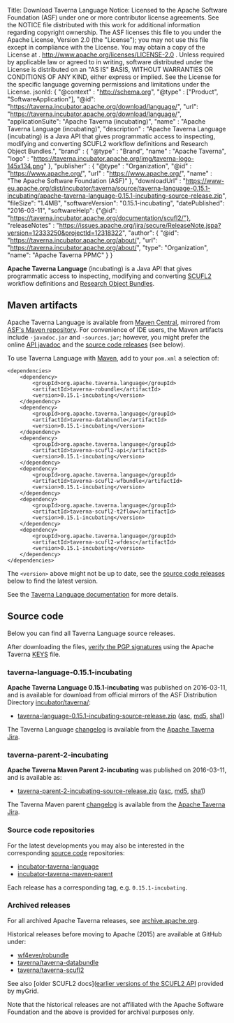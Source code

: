 Title:     Download Taverna Language
Notice:    Licensed to the Apache Software Foundation (ASF) under one
           or more contributor license agreements.  See the NOTICE file
           distributed with this work for additional information
           regarding copyright ownership.  The ASF licenses this file
           to you under the Apache License, Version 2.0 (the
           "License"); you may not use this file except in compliance
           with the License.  You may obtain a copy of the License at
           .
             http://www.apache.org/licenses/LICENSE-2.0
           .
           Unless required by applicable law or agreed to in writing,
           software distributed under the License is distributed on an
           "AS IS" BASIS, WITHOUT WARRANTIES OR CONDITIONS OF ANY
           KIND, either express or implied.  See the License for the
           specific language governing permissions and limitations
           under the License.
jsonld: {
    "@context" : "http://schema.org",
    "@type" : ["Product", "SoftwareApplication"],
    "@id": "https://taverna.incubator.apache.org/download/language/",
    "url": "https://taverna.incubator.apache.org/download/language/",
    "applicationSuite": "Apache Taverna (incubating)",
    "name" : "Apache Taverna Language (incubating)",
    "description" : "Apache Taverna Language (incubating) is a Java API that gives programmatic access to inspecting, modifying and converting SCUFL2 workflow definitions and Research Object Bundles.",
    "brand" : {
      "@type" : "Brand",
      "name" : "Apache Taverna",
      "logo" : "https://taverna.incubator.apache.org/img/taverna-logo-145x134.png"
    },
    "publisher" : { "@type" : "Organization",
                    "@id" : "https://www.apache.org/",
                   "url" : "https://www.apache.org/",
                    "name" : "The Apache Software Foundation (ASF)" },
    "downloadUrl" : "https://www-eu.apache.org/dist/incubator/taverna/source/taverna-language-0.15.1-incubating/apache-taverna-language-0.15.1-incubating-source-release.zip",
    "fileSize": "1.4MB",
    "softwareVersion": "0.15.1-incubating",
    "datePublished": "2016-03-11",
    "softwareHelp": {"@id": "https://taverna.incubator.apache.org/documentation/scufl2/"},
    "releaseNotes" : "https://issues.apache.org/jira/secure/ReleaseNote.jspa?version=12333250&projectId=12318322",
     "author": { "@id": "https://taverna.incubator.apache.org/about/",
                 "url": "https://taverna.incubator.apache.org/about/",
                 "type": "Organization",
                 "name": "Apache Taverna PPMC" }
  }            

**Apache Taverna Language** (incubating) is a Java API that gives programmatic
access to inspecting, modifying and converting
[SCUFL2](/documentation/scufl2/) workflow definitions and
[Research Object Bundles](https://w3id.org/bundle).

## Maven artifacts

Apache Taverna Language is available from
[Maven Central](https://repo1.maven.org/maven2/org/apache/taverna/language/),
mirrored from
[ASF's Maven repository](https://repository.apache.org/content/repositories/releases/org/apache/taverna/language/).
For convenience of IDE users, the Maven artifacts include `-javadoc.jar` and
`-sources.jar`; however, you might prefer the
online [API javadoc](/javadoc/taverna-language/?org/apache/taverna/scufl2/api/package-summary.html)
and the [source code releases](#source-code) (see below).

To use Taverna Language with [Maven](https://maven.apache.org/),
add to your `pom.xml` a selection of:

    <dependencies>
        <dependency>
            <groupId>org.apache.taverna.language</groupId>
            <artifactId>taverna-robundle</artifactId>
            <version>0.15.1-incubating</version>
        </dependency>
        <dependency>
            <groupId>org.apache.taverna.language</groupId>
            <artifactId>taverna-databundle</artifactId>
            <version>0.15.1-incubating</version>
        </dependency>
        <dependency>
            <groupId>org.apache.taverna.language</groupId>
            <artifactId>taverna-scufl2-api</artifactId>
            <version>0.15.1-incubating</version>
        </dependency>
        <dependency>
            <groupId>org.apache.taverna.language</groupId>
            <artifactId>taverna-scufl2-wfbundle</artifactId>
            <version>0.15.1-incubating</version>
        </dependency>
        <dependency>
            <groupId>org.apache.taverna.language</groupId>
            <artifactId>taverna-scufl2-t2flow</artifactId>
            <version>0.15.1-incubating</version>
        </dependency>
        <dependency>
            <groupId>org.apache.taverna.language</groupId>
            <artifactId>taverna-scufl2-wfdesc</artifactId>
            <version>0.15.1-incubating</version>
        </dependency>
    </dependencies>

The `<version>` above might not be up to date,
see the [source code releases](#source-code) below to find the latest version.

See the [Taverna Language documentation](/documentation/scufl2/) for more details.


## Source code

Below you can find all Taverna Language source releases.

After downloading the files,
[verify the PGP signatures](https://www.apache.org/info/verification.html)
using the Apache Taverna [KEYS](https://www.apache.org/dist/incubator/taverna/KEYS)
file.

### taverna-language-0.15.1-incubating

**Apache Taverna Language 0.15.1-incubating** was published on 2016-03-11, and is available for download
from official mirrors of the
ASF Distribution Directory [incubator/taverna/](https://www.apache.org/dyn/closer.cgi/incubator/taverna/):

* [taverna-language-0.15.1-incubating-source-release.zip](https://www.apache.org/dyn/closer.cgi/incubator/taverna/source/taverna-language-0.15.1-incubating/apache-taverna-language-0.15.1-incubating-source-release.zip)
  ([asc](https://www.apache.org/dist/incubator/taverna/source/taverna-language-0.15.1-incubating/apache-taverna-language-0.15.1-incubating-source-release.zip.asc),
  [md5](https://www.apache.org/dist/incubator/taverna/source/taverna-language-0.15.1-incubating/apache-taverna-language-0.15.1-incubating-source-release.zip.md5),
  [sha1](https://www.apache.org/dist/incubator/taverna/source/taverna-language-0.15.1-incubating/apache-taverna-language-0.15.1-incubating-source-release.zip.sha1))

The Taverna Language [changelog](https://issues.apache.org/jira/secure/ReleaseNote.jspa?version=12333250&projectId=12318322)
is available from the [Apache Taverna Jira](https://issues.apache.org/jira/browse/TAVERNA/component/12326808).



### taverna-parent-2-incubating

**Apache Taverna Maven Parent 2-incubating** was published on 2016-03-11, and is available as:

* [taverna-parent-2-incubating-source-release.zip](https://www.apache.org/dyn/closer.cgi/incubator/taverna/source/taverna-parent-2-incubating/apache-taverna-parent-2-incubating-source-release.zip)
  ([asc](https://www.apache.org/dist/incubator/taverna/source/taverna-parent-2-incubating/apache-taverna-parent-2-incubating-source-release.zip.asc),
  [md5](https://www.apache.org/dist/incubator/taverna/source/taverna-parent-2-incubating/apache-taverna-parent-2-incubating-source-release.zip.md5),
  [sha1](https://www.apache.org/dist/incubator/taverna/source/taverna-parent-2-incubating/apache-taverna-parent-2-incubating-source-release.zip.sha1))

The Taverna Maven parent [changelog](https://issues.apache.org/jira/secure/ReleaseNote.jspa?version=12333249&projectId=12318322)
is available from the [Apache Taverna Jira](https://issues.apache.org/jira/browse/TAVERNA/component/12326807).

### Source code repositories

For the latest developments you may also be interested in the corresponding
 [source code](/download/code/) repositories:

* [incubator-taverna-language](https://github.com/apache/incubator-taverna-language)
* [incubator-taverna-maven-parent](https://github.com/apache/incubator-taverna-maven-parent/)

Each release has a corresponding tag, e.g. `0.15.1-incubating`.

### Archived releases

For all archived Apache Taverna releases, see
[archive.apache.org](https://archive.apache.org/dist/incubator/taverna/).

Historical releases before moving to Apache (2015) are available at
GitHub under:

* [wf4ever/robundle](https://github.com/wf4ever/robundle/releases)
* [taverna/taverna-databundle](https://github.com/taverna/taverna-databundle/releases)
* [taverna/taverna-scufl2](https://github.com/taverna/taverna-scufl2/releases)

See also [older SCUFL2 docs]([earlier versions of the SCUFL2 API](http://dev.mygrid.org.uk/wiki/display/developer/SCUFL2+API)
provided by myGrid.

Note that the historical releases are not affiliated with the
Apache Software Foundation and the above is provided for archival purposes only.
